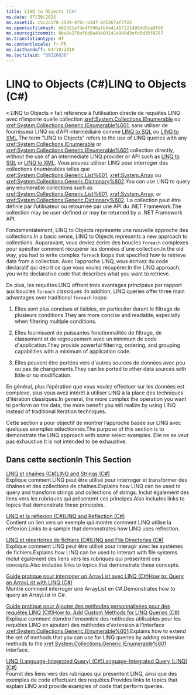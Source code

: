 ```yaml
---
title: LINQ to Objects (C#)
ms.date: 07/20/2015
ms.assetid: c5c2c178-3529-4f6c-b3df-2d5267af7f22
ms.openlocfilehash: b82d21a7de4f596afb5e41487221498dd5ca9f98
ms.sourcegitcommit: 0be8a279af6d8a43e03141e349d3efd5d35f8767
ms.translationtype: HT
ms.contentlocale: fr-FR
ms.lasthandoff: 04/18/2019
ms.locfileid: "59326630"
---
```

# <a name="linq-to-objects-c"></a><span data-ttu-id="74e05-102">LINQ to Objects (C#)</span><span class="sxs-lookup"><span data-stu-id="74e05-102">LINQ to Objects (C#)</span></span>
<span data-ttu-id="74e05-103">« LINQ to Objects » fait référence à l’utilisation directe de requêtes LINQ avec n’importe quelle collection <xref:System.Collections.IEnumerable> ou <xref:System.Collections.Generic.IEnumerable%601>, sans utiliser de fournisseur LINQ ou d’API intermédiaire comme [LINQ to SQL](../../../../../docs/framework/data/adonet/sql/linq/index.md) ou [LINQ to XML](../../../../csharp/programming-guide/concepts/linq/linq-to-xml.md).</span><span class="sxs-lookup"><span data-stu-id="74e05-103">The term "LINQ to Objects" refers to the use of LINQ queries with any <xref:System.Collections.IEnumerable> or <xref:System.Collections.Generic.IEnumerable%601> collection directly, without the use of an intermediate LINQ provider or API such as [LINQ to SQL](../../../../../docs/framework/data/adonet/sql/linq/index.md) or [LINQ to XML](../../../../csharp/programming-guide/concepts/linq/linq-to-xml.md).</span></span> <span data-ttu-id="74e05-104">Vous pouvez utiliser LINQ pour interroger des collections énumérables telles que <xref:System.Collections.Generic.List%601>, <xref:System.Array> ou <xref:System.Collections.Generic.Dictionary%602>.</span><span class="sxs-lookup"><span data-stu-id="74e05-104">You can use LINQ to query any enumerable collections such as <xref:System.Collections.Generic.List%601>, <xref:System.Array>, or <xref:System.Collections.Generic.Dictionary%602>.</span></span> <span data-ttu-id="74e05-105">La collection peut être définie par l’utilisateur ou retournée par une API du .NET Framework.</span><span class="sxs-lookup"><span data-stu-id="74e05-105">The collection may be user-defined or may be returned by a .NET Framework API.</span></span>  
  
 <span data-ttu-id="74e05-106">Fondamentalement, LINQ to Objects représente une nouvelle approche des collections.</span><span class="sxs-lookup"><span data-stu-id="74e05-106">In a basic sense, LINQ to Objects represents a new approach to collections.</span></span> <span data-ttu-id="74e05-107">Auparavant, vous deviez écrire des boucles `foreach` complexes pour spécifier comment récupérer les données d'une collection.</span><span class="sxs-lookup"><span data-stu-id="74e05-107">In the old way, you had to write complex `foreach` loops that specified how to retrieve data from a collection.</span></span> <span data-ttu-id="74e05-108">Avec l’approche LINQ, vous écrivez du code déclaratif qui décrit ce que vous voulez récupérer.</span><span class="sxs-lookup"><span data-stu-id="74e05-108">In the LINQ approach, you write declarative code that describes what you want to retrieve.</span></span>  
  
 <span data-ttu-id="74e05-109">De plus, les requêtes LINQ offrent trois avantages principaux par rapport aux boucles `foreach` classiques :</span><span class="sxs-lookup"><span data-stu-id="74e05-109">In addition, LINQ queries offer three main advantages over traditional `foreach` loops:</span></span>  
  
1. <span data-ttu-id="74e05-110">Elles sont plus concises et lisibles, en particulier durant le filtrage de plusieurs conditions.</span><span class="sxs-lookup"><span data-stu-id="74e05-110">They are more concise and readable, especially when filtering multiple conditions.</span></span>  
  
2. <span data-ttu-id="74e05-111">Elles fournissent de puissantes fonctionnalités de filtrage, de classement et de regroupement avec un minimum de code d'application.</span><span class="sxs-lookup"><span data-stu-id="74e05-111">They provide powerful filtering, ordering, and grouping capabilities with a minimum of application code.</span></span>  
  
3. <span data-ttu-id="74e05-112">Elles peuvent être portées vers d'autres sources de données avec peu ou pas de changements.</span><span class="sxs-lookup"><span data-stu-id="74e05-112">They can be ported to other data sources with little or no modification.</span></span>  
  
 <span data-ttu-id="74e05-113">En général, plus l’opération que vous voulez effectuer sur les données est complexe, plus vous avez intérêt à utiliser LINQ à la place des techniques d’itération classiques.</span><span class="sxs-lookup"><span data-stu-id="74e05-113">In general, the more complex the operation you want to perform on the data, the more benefit you will realize by using LINQ instead of traditional iteration techniques.</span></span>  
  
 <span data-ttu-id="74e05-114">Cette section a pour objectif de montrer l’approche basée sur LINQ avec quelques exemples sélectionnés.</span><span class="sxs-lookup"><span data-stu-id="74e05-114">The purpose of this section is to demonstrate the LINQ approach with some select examples.</span></span> <span data-ttu-id="74e05-115">Elle ne se veut pas exhaustive.</span><span class="sxs-lookup"><span data-stu-id="74e05-115">It is not intended to be exhaustive.</span></span>  
  
## <a name="in-this-section"></a><span data-ttu-id="74e05-116">Dans cette section</span><span class="sxs-lookup"><span data-stu-id="74e05-116">In This Section</span></span>  
 [<span data-ttu-id="74e05-117">LINQ et chaînes (C#)</span><span class="sxs-lookup"><span data-stu-id="74e05-117">LINQ and Strings (C#)</span></span>](../../../../csharp/programming-guide/concepts/linq/linq-and-strings.md)  
 <span data-ttu-id="74e05-118">Explique comment LINQ peut être utilisé pour interroger et transformer des chaînes et des collections de chaînes.</span><span class="sxs-lookup"><span data-stu-id="74e05-118">Explains how LINQ can be used to query and transform strings and collections of strings.</span></span> <span data-ttu-id="74e05-119">Inclut également des liens vers les rubriques qui présentent ces principes.</span><span class="sxs-lookup"><span data-stu-id="74e05-119">Also includes links to topics that demonstrate these principles.</span></span>  
  
 [<span data-ttu-id="74e05-120">LINQ et la réflexion (C#)</span><span class="sxs-lookup"><span data-stu-id="74e05-120">LINQ and Reflection (C#)</span></span>](../../../../csharp/programming-guide/concepts/linq/linq-and-reflection.md)  
 <span data-ttu-id="74e05-121">Contient un lien vers un exemple qui montre comment LINQ utilise la réflexion.</span><span class="sxs-lookup"><span data-stu-id="74e05-121">Links to a sample that demonstrates how LINQ uses reflection.</span></span>  
  
 [<span data-ttu-id="74e05-122">LINQ et répertoires de fichiers (C#)</span><span class="sxs-lookup"><span data-stu-id="74e05-122">LINQ and File Directories (C#)</span></span>](../../../../csharp/programming-guide/concepts/linq/linq-and-file-directories.md)  
 <span data-ttu-id="74e05-123">Explique comment LINQ peut être utilisé pour interagir avec les systèmes de fichiers.</span><span class="sxs-lookup"><span data-stu-id="74e05-123">Explains how LINQ can be used to interact with file systems.</span></span> <span data-ttu-id="74e05-124">Inclut également des liens vers les rubriques qui présentent ces concepts.</span><span class="sxs-lookup"><span data-stu-id="74e05-124">Also includes links to topics that demonstrate these concepts.</span></span>  
  
 [<span data-ttu-id="74e05-125">Guide pratique pour interroger un ArrayList avec LINQ (C#)</span><span class="sxs-lookup"><span data-stu-id="74e05-125">How to: Query an ArrayList with LINQ (C#)</span></span>](../../../../csharp/programming-guide/concepts/linq/how-to-query-an-arraylist-with-linq.md)  
 <span data-ttu-id="74e05-126">Montre comment interroger une ArrayList en C#.</span><span class="sxs-lookup"><span data-stu-id="74e05-126">Demonstrates how to query an ArrayList in C#.</span></span>  
  
 [<span data-ttu-id="74e05-127">Guide pratique pour Ajouter des méthodes personnalisées pour des requêtes LINQ (C#)</span><span class="sxs-lookup"><span data-stu-id="74e05-127">How to: Add Custom Methods for LINQ Queries (C#)</span></span>](../../../../csharp/programming-guide/concepts/linq/how-to-add-custom-methods-for-linq-queries.md)  
 <span data-ttu-id="74e05-128">Explique comment étendre l'ensemble des méthodes utilisables pour les requêtes LINQ en ajoutant des méthodes d'extension à l'interface <xref:System.Collections.Generic.IEnumerable%601>.</span><span class="sxs-lookup"><span data-stu-id="74e05-128">Explains how to extend the set of methods that you can use for LINQ queries by adding extension methods to the <xref:System.Collections.Generic.IEnumerable%601> interface.</span></span>  
  
 [<span data-ttu-id="74e05-129">LINQ (Language-Integrated Query) (C#)</span><span class="sxs-lookup"><span data-stu-id="74e05-129">Language-Integrated Query (LINQ) (C#)</span></span>](../../../../csharp/programming-guide/concepts/linq/index.md)  
 <span data-ttu-id="74e05-130">Fournit des liens vers des rubriques qui présentent LINQ, ainsi que des exemples de code effectuant des requêtes.</span><span class="sxs-lookup"><span data-stu-id="74e05-130">Provides links to topics that explain LINQ and provide examples of code that perform queries.</span></span>
